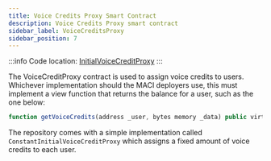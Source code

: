 ```yaml
---
title: Voice Credits Proxy Smart Contract
description: Voice Credits Proxy smart contract
sidebar_label: VoiceCreditsProxy
sidebar_position: 7
---
```


:::info
Code location: [InitialVoiceCreditProxy](https://github.com/privacy-scaling-explorations/maci/tree/main/contracts/contracts/initialVoiceCreditProxy)
:::

The VoiceCreditProxy contract is used to assign voice credits to users. Whichever implementation should the MACI deployers use, this must implement a view function that returns the balance for a user, such as the one below:

```javascript
function getVoiceCredits(address _user, bytes memory _data) public virtual view returns (uint256) {}
```

The repository comes with a simple implementation called `ConstantInitialVoiceCreditProxy` which assigns a fixed amount of voice credits to each user.
